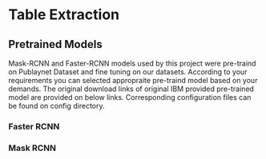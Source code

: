 # Table Extraction
## Pretrained Models  
Mask-RCNN and Faster-RCNN models used by this project were pre-traind on Publaynet Dataset and fine tuning on our datasets. According to your requirements you can selected appropraite pre-traind model based on your demands. The original download links of original IBM provided pre-trained model are provided on below links. Corresponding configuration files can be found on config directory. 
### Faster RCNN  

### Mask RCNN
